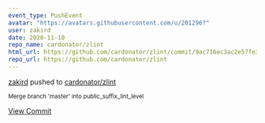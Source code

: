 ```yaml
---
event_type: PushEvent
avatar: "https://avatars.githubusercontent.com/u/201296?"
user: zakird
date: 2020-11-10
repo_name: cardonator/zlint
html_url: https://github.com/cardonator/zlint/commit/9ac716ec3ac2e57fe337270ed1cfee944ea377ec
repo_url: https://github.com/cardonator/zlint
---
```


<a href='https://github.com/zakird' target='_blank'>zakird</a> pushed to <a href='https://github.com/cardonator/zlint' target='_blank'>cardonator/zlint</a>

<small>Merge branch 'master' into public_suffix_lint_level</small>

<a href='https://github.com/cardonator/zlint/commit/9ac716ec3ac2e57fe337270ed1cfee944ea377ec' target='_blank'>View Commit</a>